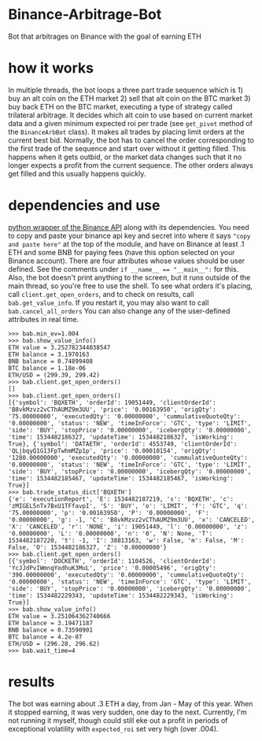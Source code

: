 # Binance-Arbitrage-Bot

Bot that arbitrages on Binance with the goal of earning ETH 

# how it works

In multiple threads, the bot loops a three part trade sequence which is 1) buy an alt coin on the ETH market 2) sell that alt coin on the BTC market 3) buy back ETH on the BTC market, executing a type of strategy called trilateral arbitrage. It decides which alt coin to use based on current market data and a given minimum expected roi per trade (see `get_pivot` method of the `BinanceArbBot` class). It makes all trades by placing limit orders at the current best bid. Normally, the bot has to cancel the order corresponding to the first trade of the sequence and start over without it getting filled. This happens when it gets outbid, or the market data changes such that it no longer expects a profit from the current sequence. The other orders always get filled and this usually happens quickly.

# dependencies and use

[python wrapper of the Binance API](https://github.com/sammchardy/python-binance) along with its dependencies. 
You need to copy and paste your binance api key and secret into where it says `"copy and paste here"` at the top of the module, and have on Binance at least .1 ETH and some BNB for paying fees (have this option selected on your Binance account). There are four attributes whose values should be user defined. See the comments under `if __name__ == "__main__":` for this. Also, the bot doesn't print anything to the screen, but it runs outside of the main thread, so you're free to use the shell. To see what orders it's placing, call `client.get_open_orders`, and to check on results, call `bab.get_value_info`. If you restart it, you may also want to call `bab.cancel_all_orders` You can also change any of the user-defined attributes in real time.

```
>>> bab.min_ev=1.004
>>> bab.show_value_info()
ETH value = 3.252782344038547
ETH balance = 3.1970163
BNB balance = 0.74899408
BTC balance = 1.18e-06
ETH/USD = (299.39, 299.42)
>>> bab.client.get_open_orders()
[]
>>> bab.client.get_open_orders()
[{'symbol': 'BQXETH', 'orderId': 19051449, 'clientOrderId': 'B8vkMzvz2vCThAUMZ9m3UU', 'price': '0.00163950', 'origQty': '75.00000000', 'executedQty': '0.00000000', 'cummulativeQuoteQty': '0.00000000', 'status': 'NEW', 'timeInForce': 'GTC', 'type': 'LIMIT', 'side': 'BUY', 'stopPrice': '0.00000000', 'icebergQty': '0.00000000', 'time': 1534482186327, 'updateTime': 1534482186327, 'isWorking': True}, {'symbol': 'DATAETH', 'orderId': 4553749, 'clientOrderId': 'QLjbqyQ1G13FpTwhmMZp1p', 'price': '0.00010154', 'origQty': '1280.00000000', 'executedQty': '0.00000000', 'cummulativeQuoteQty': '0.00000000', 'status': 'NEW', 'timeInForce': 'GTC', 'type': 'LIMIT', 'side': 'BUY', 'stopPrice': '0.00000000', 'icebergQty': '0.00000000', 'time': 1534482185467, 'updateTime': 1534482185467, 'isWorking': True}]
>>> bab.trade_status_dict['BQXETH']
{'e': 'executionReport', 'E': 1534482187219, 's': 'BQXETH', 'c': 'zMIGEL5nTx7BxU1TFfavpI', 'S': 'BUY', 'o': 'LIMIT', 'f': 'GTC', 'q': '75.00000000', 'p': '0.00163950', 'P': '0.00000000', 'F': '0.00000000', 'g': -1, 'C': 'B8vkMzvz2vCThAUMZ9m3UU', 'x': 'CANCELED', 'X': 'CANCELED', 'r': 'NONE', 'i': 19051449, 'l': '0.00000000', 'z': '0.00000000', 'L': '0.00000000', 'n': '0', 'N': None, 'T': 1534482187220, 't': -1, 'I': 38813163, 'w': False, 'm': False, 'M': False, 'O': 1534482186327, 'Z': '0.00000000'}
>>> bab.client.get_open_orders()
[{'symbol': 'DOCKETH', 'orderId': 1104526, 'clientOrderId': 'YcJJdPvIWmnqYodhuK3MuL', 'price': '0.00005496', 'origQty': '390.00000000', 'executedQty': '0.00000000', 'cummulativeQuoteQty': '0.00000000', 'status': 'NEW', 'timeInForce': 'GTC', 'type': 'LIMIT', 'side': 'BUY', 'stopPrice': '0.00000000', 'icebergQty': '0.00000000', 'time': 1534482229343, 'updateTime': 1534482229343, 'isWorking': True}]
>>> bab.show_value_info()
ETH value = 3.251064362740666
ETH balance = 3.19471187
BNB balance = 0.73590901
BTC balance = 4.2e-07
ETH/USD = (296.28, 296.62)
>>> bab.wait_time=4
```

# results

The bot was earning about .3 ETH a day, from Jan - May of this year. When it stopped earning, it was very sudden, one day to the next. Currently, I'm not running it myself, though could still eke out a profit in periods of exceptional volatility with `expected_roi` set very high (over .004).
